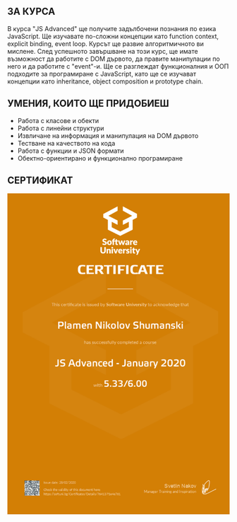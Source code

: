 ЗА КУРСА
--------
В курса "JS Advanced" ще получите задълбочени познания по езика JavaScript.
Ще изучавате по-сложни концепции като function context, explicit binding, event loop.
Курсът ще развие алгоритмичното ви мислене. След успешното завършване на този курс,
ще имате възможност да работите с DOM дървото, да правите манипулации по него и да работите с "event"-и.
Ще се разглеждат функционалния и ООП подходите за програмиране с JavaScript,
като ще се изучават концепции като inheritance, object composition и prototype chain.

УМЕНИЯ, КОИТО ЩЕ ПРИДОБИЕШ
---------------------------
- Работа с класове и обекти
- Работа с линейни структури
- Извличане на информация и манипулация на DOM дървото
- Тестване на качеството на кода
- Работа с функции и JSON формати
- Обектно-ориентирано и функционално програмиране

СЕРТИФИКАТ
----------
![JavaScript Advanced - January 2020](https://github.com/plamenski6/Certificates/blob/master/JavaScript%20Advanced%20-%20January%202020.jpg)

